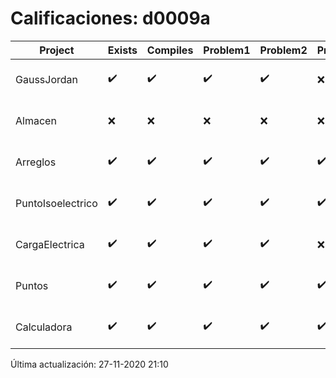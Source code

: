 # Calificaciones: d0009a
|Project|Exists|Compiles|Problem1|Problem2|Problem3|Extra|Grade|CommitHash|CommitDate|CheckDate|DueDate|Comments|
|-|-|-|-|-|-|-|-|-|-|-|-|-|
|GaussJordan|✔️|✔️|✔️|✔️|❌|❌|10.0|fbbfbc9bddc2c2b932a2a8206aea525f17d5de6f|29-10-2020 19:45:34|29-10-2020 21:36:31|29-10-2020 21:00:00|//No avisa al usuario que el sistema no tiene solución/No intercambia las filas cuando un pivote es cero|
|Almacen|❌|❌|❌|❌|❌|❌|5.0|nan|nan|27-11-2020 21:10:48|04-12-2020 21:00:00|No se encontró el archivo en PracticasComputacionI/Almacen/Almacen.cpp|
|Arreglos|✔️|✔️|✔️|✔️|✔️|✔️|10.0|507b0d19048bc1dacb1611cc67d90154029a622b|21-10-2020 16:18:07|27-10-2020 22:26:43|22-10-2020 21:00:00|///|
|PuntoIsoelectrico|✔️|✔️|✔️|✔️|✔️|✔️|10.0|facb5f0ebea8f37eb9b741237d75466aa0c2c633|26-11-2020 18:44:45|26-11-2020 21:07:16|26-11-2020 21:00:00|///|
|CargaElectrica|✔️|✔️|✔️|✔️|❌|❌|5.666666666666668|facb5f0ebea8f37eb9b741237d75466aa0c2c633|26-11-2020 18:44:45|26-11-2020 21:06:06|19-11-2020 21:00:00|//No calcula correctamente la carga de la molécula/No calcula correctamente la carga de la molécula|
|Puntos|✔️|✔️|✔️|✔️|✔️|✔️|10.0|17adc55a17248a0b88c077fbaa35e464dc99081d|17-11-2020 12:55:08|17-11-2020 21:01:05|05-11-2020 21:00:00|///|
|Calculadora|✔️|✔️|✔️|✔️|✔️|✔️|10.0|d5d4cfdfef007f180bdb90a426eb4d8e0317bca3|13-10-2020 12:54:58|15-10-2020 21:24:21|15-10-2020 21:00:00|nan|

Última actualización: 27-11-2020 21:10
